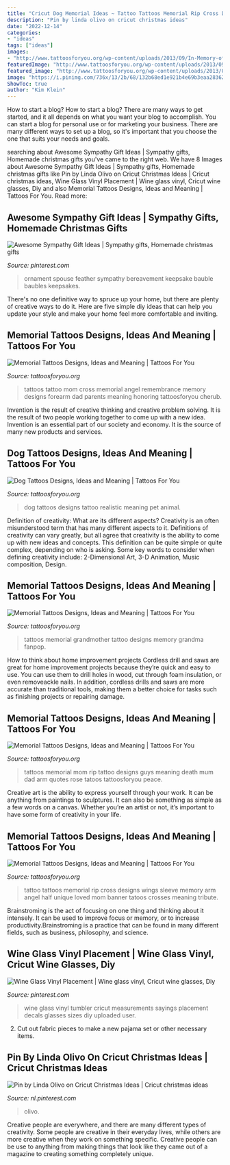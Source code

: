 ```yaml
---
title: "Cricut Dog Memorial Ideas ~ Tattoo Tattoos Memorial Rip Cross Designs Wings Sleeve Memory Arm Angel Half Unique Loved Mom Banner Tatoos Crosses Meaning Tribute"
description: "Pin by linda olivo on cricut christmas ideas"
date: "2022-12-14"
categories:
- "ideas"
tags: ["ideas"]
images:
- "http://www.tattoosforyou.org/wp-content/uploads/2013/09/In-Memory-of-Mom-Tattoos.jpg"
featuredImage: "http://www.tattoosforyou.org/wp-content/uploads/2013/09/Small-Memorial-Tattoos-1024x819.jpg"
featured_image: "http://www.tattoosforyou.org/wp-content/uploads/2013/09/Small-Memorial-Tattoos-1024x819.jpg"
image: "https://i.pinimg.com/736x/13/2b/68/132b68ed1e921b4e69b3eaa28362735d.jpg"
ShowToc: true
author: "Kim Klein"
---
```



How to start a blog?
How to start a blog? There are many ways to get started, and it all depends on what you want your blog to accomplish. You can start a blog for personal use or for marketing your business. There are many different ways to set up a blog, so it's important that you choose the one that suits your needs and goals.

	

		
searching about Awesome Sympathy Gift Ideas | Sympathy gifts, Homemade christmas gifts you've came to the right web. We have 8 Images about Awesome Sympathy Gift Ideas | Sympathy gifts, Homemade christmas gifts like Pin by Linda Olivo on Cricut Christmas Ideas | Cricut christmas ideas, Wine Glass Vinyl Placement | Wine glass vinyl, Cricut wine glasses, Diy and also Memorial Tattoos Designs, Ideas and Meaning | Tattoos For You. Read more:
		
    
## Awesome Sympathy Gift Ideas | Sympathy Gifts, Homemade Christmas Gifts

<img loading=lazy src="https://i.pinimg.com/736x/76/2c/77/762c770a2e6c4f10acc9384a9a402f71.jpg" onerror="this.onerror=null;this.src='https://tse2.mm.bing.net/th?id=OIP.SJ1dSRqwuCeMuzlp9xYHIgHaNL&amp;pid=15.1';" alt="Awesome Sympathy Gift Ideas | Sympathy gifts, Homemade christmas gifts">

_Source: pinterest.com_

>ornament spouse feather sympathy bereavement keepsake bauble baubles keepsakes. 

	

There's no one definitive way to spruce up your home, but there are plenty of creative ways to do it. Here are five simple diy ideas that can help you update your style and make your home feel more comfortable and inviting.

    
## Memorial Tattoos Designs, Ideas And Meaning | Tattoos For You

<img loading=lazy src="http://www.tattoosforyou.org/wp-content/uploads/2013/09/In-Memory-of-Mom-Tattoos.jpg" onerror="this.onerror=null;this.src='https://tse2.mm.bing.net/th?id=OIP.EX8vz2z5VOogRvR3ggUq9AHaM7&amp;pid=15.1';" alt="Memorial Tattoos Designs, Ideas and Meaning | Tattoos For You">

_Source: tattoosforyou.org_

>tattoos tattoo mom cross memorial angel remembrance memory designs forearm dad parents meaning honoring tattoosforyou cherub. 

	

Invention is the result of creative thinking and creative problem solving. It is the result of two people working together to come up with a new idea. Invention is an essential part of our society and economy. It is the source of many new products and services.

    
## Dog Tattoos Designs, Ideas And Meaning | Tattoos For You

<img loading=lazy src="http://www.tattoosforyou.org/wp-content/uploads/2013/11/Dog-Tattoos.jpg" onerror="this.onerror=null;this.src='https://tse4.mm.bing.net/th?id=OIP.VNfLv86nVCC56lNUG4u-sgHaHa&amp;pid=15.1';" alt="Dog Tattoos Designs, Ideas and Meaning | Tattoos For You">

_Source: tattoosforyou.org_

>dog tattoos designs tattoo realistic meaning pet animal. 

	

Definition of creativity: What are its different aspects?
Creativity is an often misunderstood term that has many different aspects to it. Definitions of creativity can vary greatly, but all agree that creativity is the ability to come up with new ideas and concepts. This definition can be quite simple or quite complex, depending on who is asking. Some key words to consider when defining creativity include: 2-Dimensional Art, 3-D Animation, Music composition, Design.

    
## Memorial Tattoos Designs, Ideas And Meaning | Tattoos For You

<img loading=lazy src="http://www.tattoosforyou.org/wp-content/uploads/2013/09/Small-Memorial-Tattoos-1024x819.jpg" onerror="this.onerror=null;this.src='https://tse3.mm.bing.net/th?id=OIP.e6QfWlx7lK1Z47URpt5brgHaF7&amp;pid=15.1';" alt="Memorial Tattoos Designs, Ideas and Meaning | Tattoos For You">

_Source: tattoosforyou.org_

>tattoos memorial grandmother tattoo designs memory grandma fanpop. 

	

How to think about home improvement projects
Cordless drill and saws are great for home improvement projects because they’re quick and easy to use. You can use them to drill holes in wood, cut through foam insulation, or even removeackle nails. In addition, cordless drills and saws are more accurate than traditional tools, making them a better choice for tasks such as finishing projects or repairing damage.

    
## Memorial Tattoos Designs, Ideas And Meaning | Tattoos For You

<img loading=lazy src="http://www.tattoosforyou.org/wp-content/uploads/2013/09/Memorial-Tattoos-For-Mom-768x1024.jpg" onerror="this.onerror=null;this.src='https://tse2.mm.bing.net/th?id=OIP.SxllKYiVkolL0vSBN1XklgHaJ4&amp;pid=15.1';" alt="Memorial Tattoos Designs, Ideas and Meaning | Tattoos For You">

_Source: tattoosforyou.org_

>tattoos memorial mom rip tattoo designs guys meaning death mum dad arm quotes rose tatoos tattoosforyou peace. 

	

Creative art is the ability to express yourself through your work. It can be anything from paintings to sculptures. It can also be something as simple as a few words on a canvas. Whether you’re an artist or not, it’s important to have some form of creativity in your life.

    
## Memorial Tattoos Designs, Ideas And Meaning | Tattoos For You

<img loading=lazy src="http://www.tattoosforyou.org/wp-content/uploads/2013/09/Memorial-Cross-Tattoos.jpg" onerror="this.onerror=null;this.src='https://tse1.mm.bing.net/th?id=OIP.EXIfJYwPd8cbFqD4qvlyTwHaL6&amp;pid=15.1';" alt="Memorial Tattoos Designs, Ideas and Meaning | Tattoos For You">

_Source: tattoosforyou.org_

>tattoo tattoos memorial rip cross designs wings sleeve memory arm angel half unique loved mom banner tatoos crosses meaning tribute. 

	

Brainstroming is the act of focusing on one thing and thinking about it intensely. It can be used to improve focus or memory, or to increase productivity.Brainstroming is a practice that can be found in many different fields, such as business, philosophy, and science.

    
## Wine Glass Vinyl Placement | Wine Glass Vinyl, Cricut Wine Glasses, Diy

<img loading=lazy src="https://i.pinimg.com/736x/8e/a8/9f/8ea89f49e11ec83ee13f71105d5ecc85.jpg" onerror="this.onerror=null;this.src='https://tse4.mm.bing.net/th?id=OIP.cP8izdmCAKSdVJlKVewoWAHaNK&amp;pid=15.1';" alt="Wine Glass Vinyl Placement | Wine glass vinyl, Cricut wine glasses, Diy">

_Source: pinterest.com_

>wine glass vinyl tumbler cricut measurements sayings placement decals glasses sizes diy uploaded user. 

	

2. Cut out fabric pieces to make a new pajama set or other necessary items.

    
## Pin By Linda Olivo On Cricut Christmas Ideas | Cricut Christmas Ideas

<img loading=lazy src="https://i.pinimg.com/736x/13/2b/68/132b68ed1e921b4e69b3eaa28362735d.jpg" onerror="this.onerror=null;this.src='https://tse3.mm.bing.net/th?id=OIP.KN1oFUT0Z_OHwLVnAqfgCQHaJ3&amp;pid=15.1';" alt="Pin by Linda Olivo on Cricut Christmas Ideas | Cricut christmas ideas">

_Source: nl.pinterest.com_

>olivo. 

	

Creative people are everywhere, and there are many different types of creativity. Some people are creative in their everyday lives, while others are more creative when they work on something specific. Creative people can be use to anything from making things that look like they came out of a magazine to creating something completely unique.

